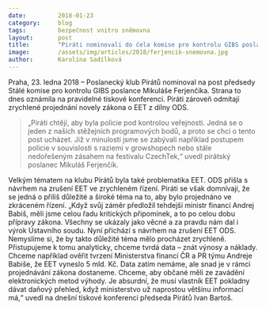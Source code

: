 ```yaml
---
date:         2018-01-23
category:     blog
tags:         bezpečnost vnitro sněmovna
layout:       post
title:        "Piráti nominovali do čela komise pro kontrolu GIBS poslance Mikuláše Ferjenčíka"
image:        /assets/img/articles/2018/ferjencik-snemovna.jpg
author:       Karolína Sadílková
---
```


Praha, 23. ledna 2018 – Poslanecký klub Pirátů nominoval na post předsedy Stálé komise pro kontrolu GIBS poslance Mikuláše Ferjenčíka. Strana to dnes oznámila na pravidelné tiskové konferenci. Piráti zároveň odmítají zrychlené projednání novely zákona o EET z dílny ODS.

> „Piráti chtějí, aby byla policie pod kontrolou veřejnosti. Jedná se o jeden z našich stěžejních programových bodů, a proto se chci o tento post ucházet. Již v minulosti jsme se zabývali například postupem policie v souvislosti s raziemi v growshopech nebo stále nedořešeným zásahem na festivalu CzechTek,“ uvedl pirátský poslanec Mikuláš Ferjenčík.

Velkým tématem na klubu Pirátů byla také problematika EET. ODS přišla s návrhem na zrušení EET ve zrychleném řízení. Piráti se však domnívají, že se jedná o příliš důležité a široké téma na to, aby bylo projednáno ve zkráceném řízení. „Když svůj záměr předložil tehdejší ministr financí Andrej Babiš, měli jsme celou řadu kritických připomínek, a to po celou dobu přípravy zákona. Všechny se ukázaly jako věcné a za pravdu nám dal i výrok Ústavního soudu. Nyní přichází s návrhem na zrušení EET ODS. Nemyslíme si, že by takto důležité téma mělo procházet zrychleně. Přistupujeme k tomu analyticky, chceme tvrdá data – znát výnosy a náklady. Chceme například ověřit tvrzení Ministerstva financí ČR a PR týmu Andreje Babiše, že EET vyneslo 5 mld. Kč. Data zatím nemáme, ale snad je v rámci projednávání zákona dostaneme. Chceme, aby občané měli ze zavádění elektronických metod výhody. Je absurdní, že musí vlastník EET pokladny dávat daňový přehled, když ministerstvo už naprostou většinu informací má,“ uvedl na dnešní tiskové konferenci předseda Pirátů Ivan Bartoš.
 
